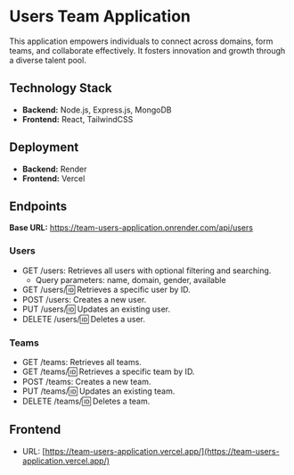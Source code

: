 # Users Team Application

This application empowers individuals to connect across domains, form teams, and collaborate effectively. It fosters innovation and growth through a diverse talent pool.

## Technology Stack

- **Backend:** Node.js, Express.js, MongoDB
- **Frontend:** React, TailwindCSS

## Deployment

- **Backend:** Render
- **Frontend:** Vercel

## Endpoints

**Base URL:** https://team-users-application.onrender.com/api/users

### Users

- GET /users: Retrieves all users with optional filtering and searching.
  - Query parameters: name, domain, gender, available
- GET /users/:id: Retrieves a specific user by ID.
- POST /users: Creates a new user.
- PUT /users/:id: Updates an existing user.
- DELETE /users/:id: Deletes a user.

### Teams

- GET /teams: Retrieves all teams.
- GET /teams/:id: Retrieves a specific team by ID.
- POST /teams: Creates a new team.
- PUT /teams/:id: Updates an existing team.
- DELETE /teams/:id: Deletes a team.

## Frontend

- URL: [https://team-users-application.vercel.app/](https://team-users-application.vercel.app/)


